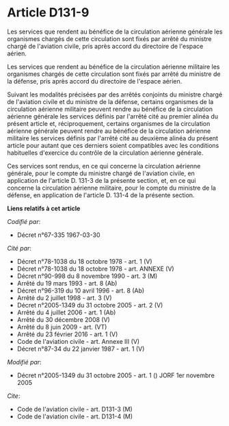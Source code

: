 # Article D131-9

Les services que rendent au bénéfice de la circulation aérienne générale les organismes chargés de cette circulation sont
fixés par arrêté du ministre chargé de l'aviation civile, pris après accord du directoire de l'espace aérien.

Les services que rendent au bénéfice de la circulation aérienne militaire les organismes chargés de cette circulation sont
fixés par arrêté du ministre de la défense, pris après accord du directoire de l'espace aérien.

Suivant les modalités précisées par des arrêtés conjoints du ministre chargé de l'aviation civile et du ministre de la
défense, certains organismes de la circulation aérienne militaire peuvent rendre au bénéfice de la circulation aérienne
générale les services définis par l'arrêté cité au premier alinéa du présent article et, réciproquement, certains organismes
de la circulation aérienne générale peuvent rendre au bénéfice de la circulation aérienne militaire les services définis par
l'arrêté cité au deuxième alinéa du présent article pour autant que ces derniers soient compatibles avec les conditions
habituelles d'exercice du contrôle de la circulation aérienne générale.

Ces services sont rendus, en ce qui concerne la circulation aérienne générale, pour le compte du ministre chargé de
l'aviation civile, en application de l'article D. 131-3 de la présente section, et, en ce qui concerne la circulation
aérienne militaire, pour le compte du ministre de la défense, en application de l'article D. 131-4 de la présente section.

**Liens relatifs à cet article**

_Codifié par_:

  - Décret n°67-335 1967-03-30

_Cité par_:

  - Décret n°78-1038 du 18 octobre 1978 - art. 1 (V)
  - Décret n°78-1038 du 18 octobre 1978 - art. ANNEXE (V)
  - Décret n°90-998 du 8 novembre 1990 - art. 3 (M)
  - Arrêté du 19 mars 1993 - art. 8 (Ab)
  - Décret n°96-319 du 10 avril 1996 - art. 8 (Ab)
  - Arrêté du 2 juillet 1998 - art. 3 (V)
  - Décret n°2005-1349 du 31 octobre 2005 - art. 2 (V)
  - Arrêté du 4 juillet 2006 - art. 1 (Ab)
  - Arrêté du 30 décembre 2008 (V)
  - Arrêté du 8 juin 2009 - art. (VT)
  - Arrêté du 23 février 2016 - art. 1 (V)
  - Code de l'aviation civile - art. Annexe III (V)
  - Décret n°87-34 du 22 janvier 1987 - art. 1 (V)

_Modifié par_:

  - Décret n°2005-1349 du 31 octobre 2005 - art. 1 () JORF 1er novembre 2005

_Cite_:

  - Code de l'aviation civile - art. D131-3 (M)
  - Code de l'aviation civile - art. D131-4 (M)
